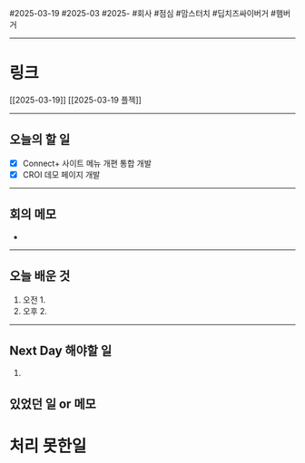 #2025-03-19 #2025-03 #2025- 
#회사 #점심 #맘스터치 #딥치즈싸이버거 #햄버거

------
# 링크 
[[2025-03-19]]
[[2025-03-19 플젝]]

---
## 오늘의 할 일
- [x] Connect+ 사이트 메뉴 개편 통합 개발
- [x] CROI 데모 페이지 개발
---
## 회의 메모
- 
---
## 오늘 배운 것
1. 오전
    1. 
2. 오후
    2. 
---
## Next Day 해야할 일
1. 


## 있었던 일 or 메모


# 처리 못한일